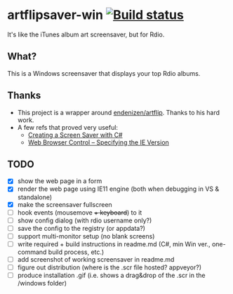 # artflipsaver-win [![Build status](https://ci.appveyor.com/api/projects/status/uxxv0xdud2juspgx?svg=true)](https://ci.appveyor.com/project/gbranchaud/artflipsaver-win)
It's like the iTunes album art screensaver, but for Rdio.

## What?
This is a Windows screensaver that displays your top Rdio albums.

## Thanks
* This project is a wrapper around [endenizen/artflip](https://github.com/endenizen/artflip). Thanks to his hard work.
* A few refs that proved very useful:
  * [Creating a Screen Saver with C#](http://www.harding.edu/fmccown/screensaver/screensaver.html)
  * [Web Browser Control – Specifying the IE Version](http://weblog.west-wind.com/posts/2011/May/21/Web-Browser-Control-Specifying-the-IE-Version)

## TODO
* [x] show the web page in a form
* [x] render the web page using IE11 engine (both when debugging in VS & standalone)
* [x] make the screensaver fullscreen
* [ ] hook events (mousemove ~~+ keyboard~~) to it
* [ ] show config dialog (with rdio username only?)
* [ ] save the config to the registry (or appdata?)
* [ ] support multi-monitor setup (no blank screens)
* [ ] write required + build instructions in readme.md (C#, min Win ver., one-command build process, etc.)
* [ ] add screenshot of working screensaver in readme.md
* [ ] figure out distribution (where is the .scr file hosted? appveyor?)
* [ ] produce installation .gif (i.e. shows a drag&drop of the .scr in the /windows folder)
